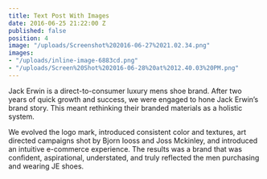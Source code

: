 ```yaml
---
title: Text Post With Images
date: 2016-06-25 21:22:00 Z
published: false
position: 4
image: "/uploads/Screenshot%202016-06-27%2021.02.34.png"
images:
- "/uploads/inline-image-6883cd.png"
- "/uploads/Screen%20Shot%202016-06-28%20at%2012.40.03%20PM.png"
---
```


Jack Erwin is a direct-to-consumer luxury mens shoe brand. After two years of quick growth and success, we were engaged to hone Jack Erwin’s brand story. This meant rethinking their branded materials as a holistic system.

We evolved the logo mark, introduced consistent color and textures, art directed campaigns shot by Bjorn Iooss and Joss Mckinley, and introduced an intuitive e-commerce experience. The results was a brand that was confident, aspirational, understated, and truly reflected the men purchasing and wearing JE shoes.